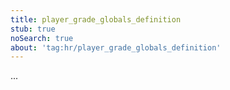 ```yaml
---
title: player_grade_globals_definition
stub: true
noSearch: true
about: 'tag:hr/player_grade_globals_definition'
---
```

  ...
